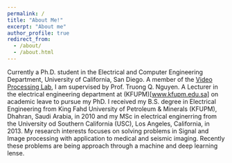 ```yaml
---
permalink: /
title: "About Me!"
excerpt: "About me"
author_profile: true
redirect_from: 
  - /about/
  - /about.html
---
```


Currently a Ph.D. student in the Electrical and Computer Engineering Department, University of California, San Diego. A member of the [Video Processing Lab](http://videoprocessing.ucsd.edu/), I am supervised by Prof. Truong Q. Nguyen. A Lecturer in the electrical engineering department at (KFUPM)[www.kfupm.edu.sa] on academic leave to pursue my PhD. I received my B.S. degree in Electrical Engineering from King Fahd University of Petroleum & Minerals (KFUPM), Dhahran, Saudi Arabia, in 2010 and my MSc in electrical enginerring from the University od Southern California (USC), Los Angeles, California, in 2013. My research interests focuses on solving problems in Signal and Image processing with application to medical and seismic imaging. Recently these problems are being approach through a machine and deep learning lense.
